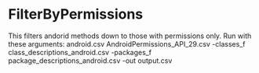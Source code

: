 # FilterByPermissions
This filters andorid methods down to those with permissions only. Run with these arguments:
android.csv AndroidPermissions_API_29.csv -classes_f class_descriptions_android.csv -packages_f package_descriptions_android.csv -out output.csv
